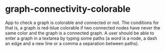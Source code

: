 # graph-connectivity-colorable
App to check a graph is colorable and connected or not. The conditions for that is, a graph is red-blue colorable if two connected nodes have never the same color and the graph is a connected graph. A user should be able to enter a graph in a textarea by typing some paths (a word is a node, a dash an edge and a new line or a comma a separation between paths).
